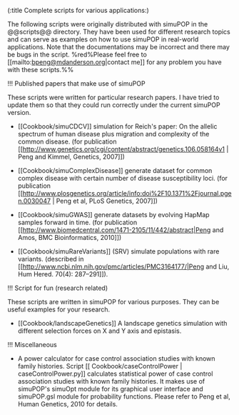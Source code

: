 (:title Complete scripts for various applications:)

The following scripts were originally distributed with simuPOP in the @@scripts@@ directory. They have been used for different research topics and can serve as examples on how to use simuPOP in real-world applications. Note that the documentations may be incorrect and there may be bugs in the script. %red%Please feel free to [[mailto:bpeng@mdanderson.org|contact me]] for any problem you have with these scripts.%% 


!!! Published papers that make use of simuPOP

These scripts were written for particular research papers. I have tried to update them so that they could run correctly under the current simuPOP version.

* [[Cookbook/simuCDCV]] simulation for Reich's paper: On the allelic spectrum of human disease plus migration and complexity of the common disease. (for publication [[http://www.genetics.org/cgi/content/abstract/genetics.106.058164v1 | Peng and Kimmel, Genetics, 2007]])

* [[Cookbook/simuComplexDisease]] generate dataset for common complex disease  with certain number of disease susceptibility loci.  (for publication [[http://www.plosgenetics.org/article/info:doi%2F10.1371%2Fjournal.pgen.0030047 | Peng et al, PLoS Genetics,  2007]])

* [[Cookbook/simuGWAS]] generate datasets by evolving HapMap samples forward in time. (for publication [[http://www.biomedcentral.com/1471-2105/11/442/abstract|Peng and Amos, BMC Bioinformatics, 2010]])

* [[Cookbook/simuRareVariants]] (SRV) simulate populations with rare variants. (described in [[http://www.ncbi.nlm.nih.gov/pmc/articles/PMC3164177/|Peng and Liu, Hum Hered. 70(4): 287–291]]).

!!! Script for fun (research related)

These scripts are written in simuPOP for various purposes. They can be useful examples for your research.

* [[Cookbook/landscapeGenetics]] A landscape genetics simulation with different selection forces on X and Y axis and epistasis.

!!! Miscellaneous
* A power calculator for case control association studies with known family histories. Script [[ Cookbook/caseControlPower | caseControlPower.py]] calculates statistical power of case control association studies with known family histories. It makes use of simuPOP's simuOpt module for its graphical user interface and simuPOP.gsl module for probability functions. Please refer to Peng et al, Human Genetics, 2010 for details.
